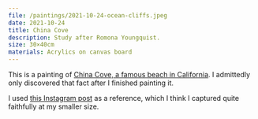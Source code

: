 ```yaml
---
file: /paintings/2021-10-24-ocean-cliffs.jpeg
date: 2021-10-24
title: China Cove
description: Study after Romona Youngquist.
size: 30×40cm
materials: Acrylics on canvas board
---
```


This is a painting of [China Cove, a famous beach in California](https://de.wikipedia.org/wiki/Point_Lobos_State_Natural_Reserve). I admittedly only discovered that fact after I finished painting it.

I used [this Instagram post](https://www.instagram.com/p/CUNlxhMp-cv/) as a reference, which I think I captured quite faithfully at my smaller size.